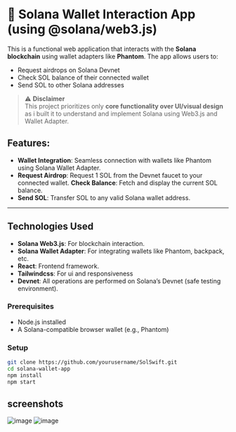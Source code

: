 # 🔁 Solana Wallet Interaction App (using  @solana/web3.js)

This is a functional web application that interacts with the **Solana blockchain** using wallet adapters like **Phantom**. The app allows users to:

- Request airdrops on Solana Devnet
- Check SOL balance of their connected wallet
- Send SOL to other Solana addresses

> ⚠️ **Disclaimer**  
> This project prioritizes only  **core functionality over UI/visual design** as i built it to understand and implement  Solana using Web3.js and Wallet Adapter.  

##  Features:

- **Wallet Integration**: Seamless connection with wallets like Phantom using Solana Wallet Adapter.
-  **Request Airdrop**: Request 1 SOL from the Devnet faucet to your connected wallet.
  **Check Balance**: Fetch and display the current SOL balance.
-  **Send SOL**: Transfer SOL to any valid Solana wallet address.


---

##  Technologies Used

- **Solana Web3.js**: For blockchain interaction.
- **Solana Wallet Adapter**: For integrating wallets like Phantom, backpack, etc.
- **React**: Frontend framework.
- **Tailwindcss**: For ui and responsiveness
- **Devnet**: All operations are performed on Solana’s Devnet (safe testing environment).


### Prerequisites

- Node.js installed
- A Solana-compatible browser wallet (e.g., Phantom)

### Setup

```bash
git clone https://github.com/yourusername/SolSwift.git
cd solana-wallet-app
npm install
npm start
```
 
 ## screenshots
 ![image](https://github.com/user-attachments/assets/0b761a40-db70-4bd5-98cb-0f3fa47899ac)
 ![image](https://github.com/user-attachments/assets/3f471768-5fe0-429c-a865-cc7c9c5c0e43)
 
